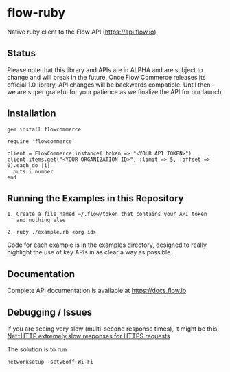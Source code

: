 # flow-ruby

Native ruby client to the Flow API (https://api.flow.io)

## Status

Please note that this library and APIs are in ALPHA and are subject to
change and will break in the future. Once Flow Commerce releases its
official 1.0 library, API changes will be backwards compatible. Until
then - we are super grateful for your patience as we finalize the API
for our launch.

## Installation

    gem install flowcommerce

    require 'flowcommerce'

    client = FlowCommerce.instance(:token => "<YOUR API TOKEN>")
    client.items.get("<YOUR ORGANIZATION ID>", :limit => 5, :offset => 0).each do |i|
      puts i.number
    end
     

## Running the Examples in this Repository

    1. Create a file named ~/.flow/token that contains your API token
       and nothing else

    2. ruby ./example.rb <org id>

Code for each example is in the examples directory, designed to really
highlight the use of key APIs in as clear a way as possible.


## Documentation

Complete API documentation is available at https://docs.flow.io

## Debugging / Issues

If you are seeing very slow (multi-second response times), it might be this: [Net::HTTP extremely slow responses for HTTPS requests](http://stackoverflow.com/questions/29945204/nethttp-extremely-slow-responses-for-https-requests)

The solution is to run

```networksetup -setv6off Wi-Fi```


